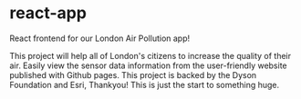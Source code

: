 # react-app
React frontend for our London Air Pollution app!

This project will help all of London's citizens to increase the quality of their air.
Easily view the sensor data information from the user-friendly website published with Github pages.
This project is backed by the Dyson Foundation and Esri, Thankyou!
This is just the start to something huge.
